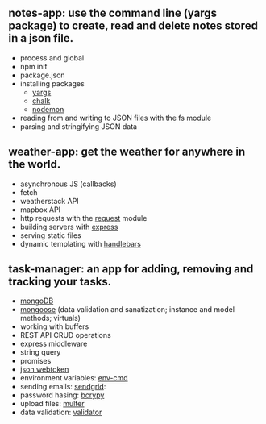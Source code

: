 ## notes-app: use the command line (yargs package) to create, read and delete notes stored in a json file.

* process and global
* npm init
* package.json
* installing packages  
  * [yargs](https://www.npmjs.com/package/yargs)
  * [chalk](https://www.npmjs.com/package/chalk)
  * [nodemon](https://www.npmjs.com/package/nodemon)
* reading from and writing to JSON files with the fs module
* parsing and stringifying JSON data

## weather-app: get the weather for anywhere in the world.

* asynchronous JS (callbacks)
* fetch
* weatherstack API
* mapbox API
* http requests with the [request](https://www.npmjs.com/package/request) module
* building servers with [express](https://www.npmjs.com/package/express)
* serving static files
* dynamic templating with [handlebars](https://www.npmjs.com/package/hbs)


## task-manager: an app for adding, removing and tracking your tasks.

* [mongoDB](https://www.mongodb.com/)
* [mongoose](https://mongoosejs.com/) (data validation and sanatization; instance and model methods; virtuals)
* working with buffers
* REST API CRUD operations
* express middleware
* string query
* promises
* [json webtoken](https://jwt.io/)
* environment variables: [env-cmd](https://www.npmjs.com/package/env-cmd)
* sending emails: [sendgrid](https://www.npmjs.com/package/@sendgrid/mail):
* password hasing: [bcrypy](https://www.npmjs.com/package/bcrypt)
* upload files: [multer](https://www.npmjs.com/package/multer)
* data validation: [validator](https://www.npmjs.com/package/validator)
